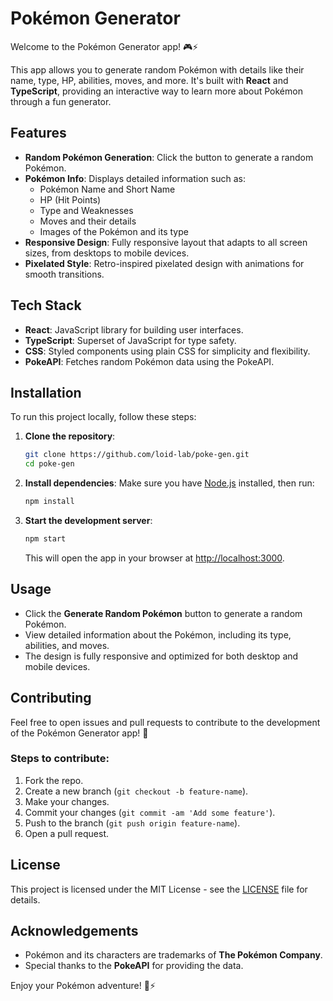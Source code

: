 # Pokémon Generator

Welcome to the Pokémon Generator app! 🎮⚡

This app allows you to generate random Pokémon with details like their name, type, HP, abilities, moves, and more. It's built with **React** and **TypeScript**, providing an interactive way to learn more about Pokémon through a fun generator.

## Features

- **Random Pokémon Generation**: Click the button to generate a random Pokémon.
- **Pokémon Info**: Displays detailed information such as:
  - Pokémon Name and Short Name
  - HP (Hit Points)
  - Type and Weaknesses
  - Moves and their details
  - Images of the Pokémon and its type
- **Responsive Design**: Fully responsive layout that adapts to all screen sizes, from desktops to mobile devices.
- **Pixelated Style**: Retro-inspired pixelated design with animations for smooth transitions.

## Tech Stack

- **React**: JavaScript library for building user interfaces.
- **TypeScript**: Superset of JavaScript for type safety.
- **CSS**: Styled components using plain CSS for simplicity and flexibility.
- **PokeAPI**: Fetches random Pokémon data using the PokeAPI.

## Installation

To run this project locally, follow these steps:

1. **Clone the repository**:
   ```bash
   git clone https://github.com/loid-lab/poke-gen.git
   cd poke-gen
   ```

2. **Install dependencies**:
   Make sure you have [Node.js](https://nodejs.org/) installed, then run:
   ```bash
   npm install
   ```

3. **Start the development server**:
   ```bash
   npm start
   ```

   This will open the app in your browser at [http://localhost:3000](http://localhost:3000).

## Usage

- Click the **Generate Random Pokémon** button to generate a random Pokémon.
- View detailed information about the Pokémon, including its type, abilities, and moves.
- The design is fully responsive and optimized for both desktop and mobile devices.

## Contributing

Feel free to open issues and pull requests to contribute to the development of the Pokémon Generator app! 🚀

### Steps to contribute:
1. Fork the repo.
2. Create a new branch (`git checkout -b feature-name`).
3. Make your changes.
4. Commit your changes (`git commit -am 'Add some feature'`).
5. Push to the branch (`git push origin feature-name`).
6. Open a pull request.

## License

This project is licensed under the MIT License - see the [LICENSE](LICENSE) file for details.

## Acknowledgements

- Pokémon and its characters are trademarks of **The Pokémon Company**.
- Special thanks to the **PokeAPI** for providing the data.

Enjoy your Pokémon adventure! 🎉⚡
